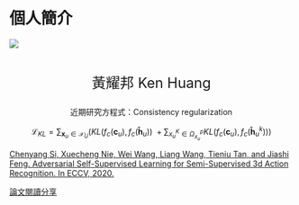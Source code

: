 # 個人簡介

<img src="https://miro.medium.com/fit/c/262/262/1*J4myJLew9LSBTOLJAUjajA.png" style="display: block; margin-left: auto; margin-right: auto;" />
</br>
<p style="text-align: center; font-size:25px;"> 黃耀邦 Ken Huang </p>
<p style="text-align: center;"> 近期研究方程式：Consistency regularization </p>


<script type="text/javascript" src="https://cdn.mathjax.org/mathjax/latest/MathJax.js?config=TeX-MML-AM_CHTML"></script>
$$
\mathcal{L}_{KL} = 
\sum_{\boldsymbol{x}_u \in \mathcal{X}_U} 
\left(
KL(f_c(\boldsymbol{c}_u),f_c(\boldsymbol{\bar{h}}_u)) \  + 
\sum_{x_u^K \in \mathit{\Omega_{x_u}^p}} KL(f_c(\boldsymbol{c}_u),f_c(\boldsymbol{\bar{h}}_u^k)) 
\right)
$$

[Chenyang Si, Xuecheng Nie, Wei Wang, Liang Wang, Tieniu Tan, and Jiashi Feng. Adversarial Self-Supervised Learning for Semi-Supervised 3d Action Recognition. In ECCV, 2020.](https://arxiv.org/abs/2007.05934)

[論文閱讀分享](https://medium.com/%E4%BA%BA%E5%B7%A5%E6%99%BA%E6%85%A7-%E5%80%92%E5%BA%95%E6%9C%8[…]learning-for-semi-supervised-3d-action-recognition-f759a277ea7d)